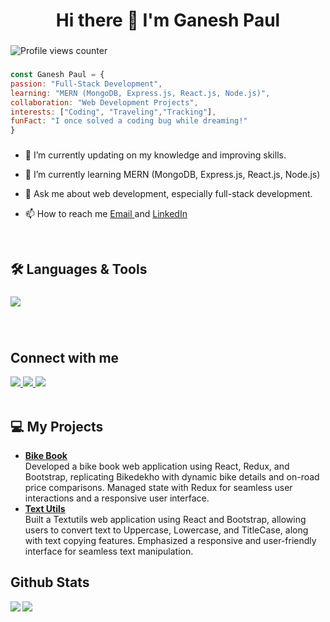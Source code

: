 <h1 align="center">Hi there 👋 I'm Ganesh Paul</h1>

###

<p align="left"></p>

![Profile views counter](https://komarev.com/ghpvc/?username=GaneshPaul9545&&style=flat-square) 
###

  ```javascript 
  const Ganesh Paul = {
  passion: "Full-Stack Development",
  learning: "MERN (MongoDB, Express.js, React.js, Node.js)",
  collaboration: "Web Development Projects",
  interests: ["Coding", "Traveling","Tracking"],
  funFact: "I once solved a coding bug while dreaming!"
  }
   ```
###

  

- 🔭 I’m currently updating on my knowledge and improving skills.  
  

- 🌱 I’m currently learning MERN (MongoDB, Express.js, React.js, Node.js)  
  

- 💬 Ask me about web development, especially full-stack development.  
  

- 📫 How to reach me [Email ](mailto:Ganeshpaul6019@gmail.com) and  [LinkedIn ](https://www.linkedin.com/in/ganesh-paul-298585320/)  
  

<br/>  


<h2 align="left">🛠️ Languages & Tools</h2>

###

<div align="left">
    <a href="https://skillicons.dev">
    <img src="https://skillicons.dev/icons?i=html,css,javascript,react,mongodb,express,bootstrap,git,github" />
  </a>
          
</div>

###
<br/>  


## Connect with me  
<div align="left">
<a href="mailto:Ganeshpaul6019@gmail.com " target="_blank">
   <img src="https://skillicons.dev/icons?i=gmail" />
  </a>
<a href="https://www.linkedin.com/in/ganesh-paul-298585320/" target="_blank">
 <img src="https://skillicons.dev/icons?i=instagram" />
 </a>
<a href="https://www.instagram.com/its_gxnu_96k/" target="_blank">
 <img src="https://skillicons.dev/icons?i=linkedin" />
 
</a>  
  
</div>
<br/>  

###

<h2 align="left">💻 My Projects</h2>
<ul>
  <li> <a href="https://bikebook.vercel.app/"><b>Bike Book</b></a> <br>Developed a bike book web application using React, Redux, and Bootstrap, replicating Bikedekho with dynamic bike details and on-road price comparisons. Managed state with Redux for seamless user interactions and a responsive user interface.</li>
  <li> <a href="https://text-utils-five-silk.vercel.app/"><b>Text Utils</b></a> <br>Built a Textutils web application using React and Bootstrap, allowing users to convert text to Uppercase, Lowercase, and TitleCase, along with text copying features. Emphasized a responsive and user-friendly interface for seamless text manipulation.</li>
 

</ul>

###
## Github Stats  
<img src="https://github-readme-stats.vercel.app/api?username=GaneshPaul9545&theme=outrun&show_icons=true" align="left" />       <img src="https://github-readme-stats.vercel.app/api/top-langs/?username=GaneshPaul9545&theme=outrun&show_icons=true&layout=compact" align="center" />


<br/>  
